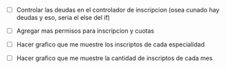 - [ ] Controlar las deudas en el controlador de inscripcion (osea cunado hay deudas y eso, seria el else del if)
- [ ] Agregar mas permisos para inscripcion y cuotas
- [ ] Hacer grafico que me muestre los inscriptos de cada especialidad
- [ ] Hacer grafico que me muestre la cantidad de inscriptos de cada mes



